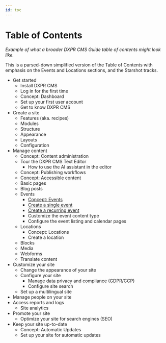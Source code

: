 ```yaml
---
id: toc
---
```


# Table of Contents

_Example of what a broader DXPR CMS Guide table of contents might look like._

This is a parsed-down simplified version of the Table of Contents with emphasis on the Events and Locations sections, and the Starshot tracks.

- Get started
  - Install DXPR CMS
  - Log in for the first time
  - Concept: Dashboard
  - Set up your first user account
  - Get to know DXPR CMS
- Create a site
  - Features (aka. recipes)
  - Modules
  - Structure
  - Appearance
  - Layouts
  - Configuration
- Manage content
  - Concept: Content administration
  - Tour the DXPR CMS Text Editor
    - How to use the AI assistant in the editor
  - Concept: Publishing workflows
  - Concept: Accessible content
  - Basic pages
  - Blog posts
  - Events
    - [Concept: Events](./features/events/events--overview.md)
    - [Create a single event](./features/events/events--create-single.md)
    - [Create a recurring event](./features/events/events--create-recurring.md)
    - Customize the event content type
    - Configure the event listing and calendar pages
  - Locations
    - Concept: Locations
    - Create a location
  - Blocks
  - Media
  - Webforms
  - Translate content
- Customize your site
  - Change the appearance of your site
  - Configure your site
    - Manage data privacy and compliance (GDPR/CCP)
    - Configure site search
  - Set up a multilingual site
- Manage people on your site
- Access reports and logs
  - Site analytics
- Promote your site
  - Optimize your site for search engines (SEO)
- Keep your site up-to-date
  - Concept: Automatic Updates
  - Set up your site for automatic updates
